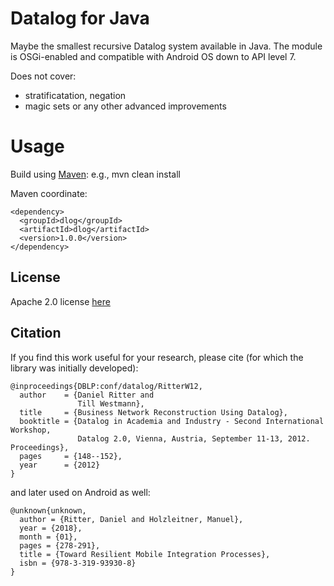 # Datalog for Java

Maybe the smallest recursive Datalog system available in Java. The module is OSGi-enabled and compatible with Android OS down to API level 7.

Does not cover:
- stratificatation, negation
- magic sets or any other advanced improvements

# Usage

Build using [Maven](https://maven.apache.org/): e.g., mvn clean install

Maven coordinate:
```
<dependency>
  <groupId>dlog</groupId>
  <artifactId>dlog</artifactId>
  <version>1.0.0</version>
</dependency>
```

## License

Apache 2.0 license [here](https://github.com/dritter-hd/dlog/blob/master/LICENSE)

## Citation

If you find this work useful for your research, please cite (for which the library was initially developed):
```
@inproceedings{DBLP:conf/datalog/RitterW12,
  author    = {Daniel Ritter and
               Till Westmann},
  title     = {Business Network Reconstruction Using Datalog},
  booktitle = {Datalog in Academia and Industry - Second International Workshop,
               Datalog 2.0, Vienna, Austria, September 11-13, 2012. Proceedings},
  pages     = {148--152},
  year      = {2012}
}
```

and later used on Android as well:
```
@unknown{unknown,
  author = {Ritter, Daniel and Holzleitner, Manuel},
  year = {2018},
  month = {01},
  pages = {278-291},
  title = {Toward Resilient Mobile Integration Processes},
  isbn = {978-3-319-93930-8}
}
```
